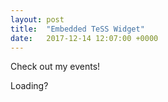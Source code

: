 ```yaml
---
layout: post
title:  "Embedded TeSS Widget"
date:   2017-12-14 12:07:00 +0000
---
```


Check out my events!

<div id="events">Loading?</div>

<style src="https://elixirtess.github.io/list_widget/css/tess-widget.css"></style>
<script src="https://elixirtess.github.io/list_widget/js/tess-widget-standalone.js"></script>
<script>
TessWidget(document.getElementById('events'),
        'DropdownTable',
        {
            opts: {
                columns: [{ name: 'Date', field: 'start' },
                    { name: 'Name', field: 'title' },
                    { name: 'Organizer', field: 'organizer' },
                    { name: 'Location', field: 'location' }],
                dropdowns: [{ name: 'Type', field: 'event-types' },
                    { name: 'Country', field: 'country' },
                    { name: 'Topic', field: 'scientific-topics' }]
            },
            params: {
                q: 'Python',
                facets: { 'country': ['United Kingdom'] }
            }
        });

</script>
